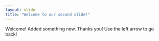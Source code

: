 ```yaml
---
layout: slide
title: "Welcome to our second slide!"
---
```

Welcome! Added something new.  Thanks you!
Use the left arrow to go back!
